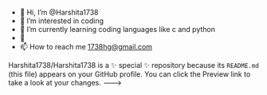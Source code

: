 - 👋 Hi, I’m @Harshita1738
- 👀 I’m interested in coding
- 🌱 I’m currently learning coding languages like c and python
- 💞️ 
- 📫 How to reach me 1738hg@gmail.com
 
Harshita1738/Harshita1738 is a ✨ special ✨ repository because its `README.md` (this file) appears on your GitHub profile.
You can click the Preview link to take a look at your changes.
--->
